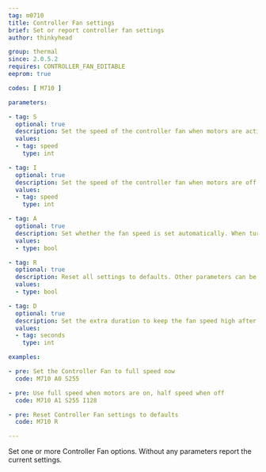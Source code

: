```yaml
---
tag: m0710
title: Controller Fan settings
brief: Set or report controller fan settings
author: thinkyhead

group: thermal
since: 2.0.5.2
requires: CONTROLLER_FAN_EDITABLE
eeprom: true

codes: [ M710 ]

parameters:

- tag: S
  optional: true
  description: Set the speed of the controller fan when motors are active.
  values:
  - tag: speed
    type: int

- tag: I
  optional: true
  description: Set the speed of the controller fan when motors are off.
  values:
  - tag: speed
    type: int

- tag: A
  optional: true
  description: Set whether the fan speed is set automatically. When turned off the controller fan speed will remain where it is.
  values:
  - type: bool

- tag: R
  optional: true
  description: Reset all settings to defaults. Other parameters can be included to override.
  values:
  - type: bool

- tag: D
  optional: true
  description: Set the extra duration to keep the fan speed high after motors are turned off.
  values:
  - tag: seconds
    type: int

examples:

- pre: Set the Controller Fan to full speed now
  code: M710 A0 S255

- pre: Use full speed when motors are on, half speed when off
  code: M710 A1 S255 I128

- pre: Reset Controller Fan settings to defaults
  code: M710 R

---
```


Set one or more Controller Fan options. Without any parameters report the current settings.
